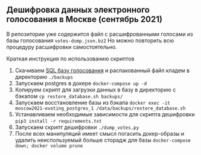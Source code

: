 ## Дешифровка данных электронного голосования в Москве (сентябрь 2021)

В репозитории уже содержится файл с расшифрованными голосами из базы голосования `votes-dump.json.bz2`
Но можно повторить всю процедуру расшифровки самостоятельно.

Краткая инструкция по использованию скриптов

1. Скачиваем [SQL базу голосования](https://observer.mos.ru/all/servers/1/txs) и распакованный файл кладем в директорию `./backups`
2. Запускаем postgres в докере `docker-compose up -d`
3. Копируем скрипт для загрузки данных в базу в директорию c бэкапом `cp restore_database.sh backups/`
4. Запускаем восстановление базы из бэкапа `docker exec -it moscow2021-evoting_postgres_1 /data/backups/restore_database.sh`
5. Устанавливаем необходимые зависимости для скрипта дешифровки `pip3 install -r requirements.txt`
6. Запускаем скрипт дешифровки `./dump_votes.py`
7. После всех манипуляций имеет смысл погасить докер-образы и удалить неиспользуемый больше сторадж для базы `docker-compose down; docker volume prune`
